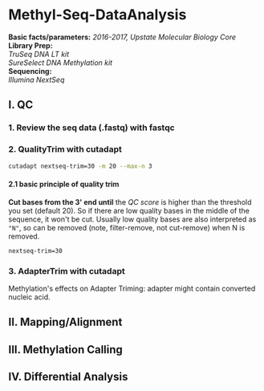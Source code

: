 # Methyl-Seq-DataAnalysis

__Basic facts/parameters:__ *2016-2017, Upstate Molecular Biology Core*  
__Library Prep:__  
*TruSeq DNA LT kit  
SureSelect DNA Methylation kit*  
__Sequencing:__  
*Illumina NextSeq*  

## I. QC
### 1. Review the seq data (.fastq) with fastqc
### 2. QualityTrim with cutadapt
```bash
cutadapt nextseq-trim=30 -m 20 --max-n 3
```
#### 2.1 basic principle of quality trim
__Cut bases from the 3' end until__ the *QC score* is higher than the threshold you set (default 20). So if there are low quality bases in the middle of the sequence, it won't be cut. 
Usually low quality bases are also interpreted as `"N"`, so can be removed (note, filter-remove, not cut-remove) when N is removed.


`nextseq-trim=30`

### 3. AdapterTrim with cutadapt
Methylation's effects on Adapter Triming: adapter might contain converted nucleic acid. 

## II. Mapping/Alignment
## III. Methylation Calling
## IV. Differential Analysis
